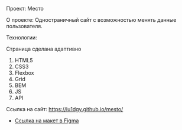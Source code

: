Проект: Место

О проекте: Одностраничный сайт с возможностью менять данные пользователя.

Технологии:

Страница сделана адаптивно

1) HTML5 
2) CSS3
3) Flexbox
4) Grid
5) BEM 
6) JS
7) API

Ссылка на сайт: https://lu1dgy.github.io/mesto/


* [Ссылка на макет в Figma](https://www.figma.com/file/2cn9N9jSkmxD84oJik7xL7/JavaScript.-Sprint-4?node-id=0%3A1)

